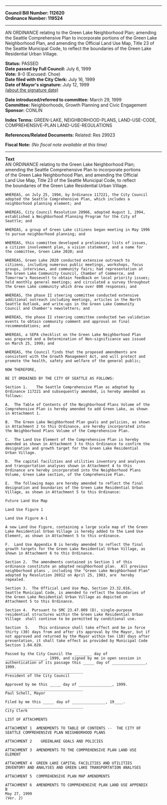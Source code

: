 * * * * *  
  
**Council Bill Number: [](#h0)[](#h2)112620**   
**Ordinance Number: 119524**  
  
* * * * *  
  
AN ORDINANCE relating to the Green Lake Neighborhood Plan; amending the Seattle Comprehensive Plan to incorporate portions of the Green Lake Neighborhood Plan, and amending the Official Land Use Map, Title 23 of the Seattle Municipal Code, to reflect the boundaries of the Green Lake Residential Urban Village.  
  
**Status:** PASSED   
**Date passed by Full Council:** July 6, 1999   
**Vote:** 8-0 (Excused: Choe)   
**Date filed with the City Clerk:** July 16, 1999   
**Date of Mayor's signature:** July 12, 1999   
[(about the signature date)](/~public/approvaldate.htm)   
  
  
**Date introduced/referred to committee:** March 29, 1999   
**Committee:** Neighborhoods, Growth Planning and Civic Engagement   
**Sponsor:** CONLIN   
  
**Index Terms:** GREEN-LAKE, NEIGHBORHOOD-PLANS, LAND-USE-CODE, COMPREHENSIVE-PLAN LAND-USE-REGULATIONS  
  
**References/Related Documents:** Related: Res 29923  
  
**Fiscal Note:** *(No fiscal note available at this time)*  
  
* * * * *  
  
**Text**  
    AN ORDINANCE relating to the Green Lake Neighborhood Plan;  
    amending the Seattle Comprehensive Plan to incorporate portions  
    of the Green Lake Neighborhood Plan, and amending the Official  
    Land Use Map, Title 23 of the Seattle Municipal Code, to reflect  
    the boundaries of the Green Lake Residential Urban Village.  
  
    WHEREAS, on July 25, 1994, by Ordinance 117221, the City Council  
    adopted the Seattle Comprehensive Plan, which includes a  
    neighborhood planning element; and  
  
    WHEREAS, City Council Resolution 28966, adopted August 1, 1994,  
    established a Neighborhood Planning Program for the City of  
    Seattle; and  
  
    WHEREAS, a group of Green Lake citizens began meeting in May 1996  
    to pursue neighborhood planning; and  
  
    WHEREAS, this committee developed a preliminary lists of issues,  
    a citizen involvement plan, a vision statement, and a name for  
    the committee, Green Lake 2020; and  
  
    WHEREAS, Green Lake 2020 conducted extensive outreach to  
    citizens, including numerous public meetings, workshops, focus  
    groups, interviews, and community fairs; had representation at  
    the Green Lake Community Council, Chamber of Commerce, and  
    Tomorrow's Roosevelt to obtain feedback on local priority issues;  
    held monthly general meetings; and circulated a survey throughout  
    the Green Lake community which drew over 800 responses; and  
  
    WHEREAS, the phase II steering committee conducted extensive  
    additional outreach including meetings, articles in the North  
    Seattle Outlook, and write-ups in the Green Lake Community  
    Council and Chamber's newsletters; and  
  
    WHEREAS, the phase II steering committee conducted two validation  
    events to obtain community comment and approval on final  
    recommendations; and  
  
    WHEREAS, a SEPA checklist on the Green Lake Neighborhood Plan  
    was prepared and a Determination of Non-significance was issued  
    on March 25, 1999; and  
  
    WHEREAS, the Council finds that the proposed amendments are  
    consistent with the Growth Management Act, and will protect and  
    promote the health, safety and welfare of the general public;  
  
    NOW THEREFORE,  
  
    BE IT ORDAINED BY THE CITY OF SEATTLE AS FOLLOWS:  
  
    Section 1.    The Seattle Comprehensive Plan as adopted by  
    Ordinance 117221 and subsequently amended, is hereby amended as  
    follows:  
  
    A.  The Table of Contents of the Neighborhood Plans Volume of the  
    Comprehensive Plan is hereby amended to add Green Lake, as shown  
    in Attachment 1.  
  
    B.  The Green Lake Neighborhood Plan goals and policies, as shown  
    in Attachment 2 to this Ordinance, are hereby incorporated into  
    the Neighborhood Plans Volume of the Comprehensive Plan.  
  
    C.  The Land Use Element of the Comprehensive Plan is hereby  
    amended as shown in Attachment 3 to this Ordinance to confirm the  
    designation and growth target for the Green Lake Residential  
    Urban Village.  
  
    D.  The capital facilities and utilities inventory and analyses  
    and transportation analyses shown in Attachment 4 to this  
    Ordinance are hereby incorporated into the Neighborhood Plans  
    Volume, Green Lake section, of the Comprehensive Plan.  
  
    E.  The following maps are hereby amended to reflect the final  
    designation and boundaries of the Green Lake Residential Urban  
    Village, as shown in Attachment 5 to this Ordinance:  
  
    Future Land Use Map  
  
    Land Use Figure 1  
  
    Land Use Figure A-1  
  
    A new Land Use Figure, containing a large scale map of the Green  
    Lake Residential Urban Village is hereby added to the Land Use  
    Element, as shown in Attachment 5 to this ordinance.  
  
    F.  Land Use Appendix B is hereby amended to reflect the final  
    growth targets for the Green Lake Residential Urban Village, as  
    shown in Attachment 6 to this Ordinance.  
  
    Section 2.  The amendments contained in Section 1 of this  
    ordinance constitute an adopted neighborhood plan.  All previous  
    neighborhood plans , including the "Green Lake Neighborhood Plan"  
    adopted by Resolution 26912 on April 25, 1983, are  hereby  
    repealed.  
  
    Section 3.  The Official Land Use Map, Section 23.32.016,  
    Seattle Municipal Code, is amended to reflect the boundaries of  
    the Green Lake Residential Urban Village as depicted on  
    Attachment 5 to this Ordinance.  
  
    Section 4.  Pursuant to SMC 23.47.009 (D), single-purpose  
    residential structures within the Green Lake Residential Urban  
    Village  shall continue to be permitted by conditional use.  
  
    Section  5.    This ordinance shall take effect and be in force  
    thirty (30) days from and after its approval by the Mayor, but if  
    not approved and returned by the Mayor within ten (10) days after  
    presentation, it shall take effect as provided by Municipal Code  
    Section 1.04.020.  
  
    Passed by the City Council the ________ day of  
    __________________, 1999, and signed by me in open session in  
    authentication of its passage this _____ day of _______________,  
    1999.  
    ___________________________________  
    President of the City Council  
  
    Approved by me this _____ day of _______________, 1999.  
    ___________________________________  
    Paul Schell, Mayor  
  
    Filed by me this _____ day of _______________, 19____.  
    ___________________________________  
    City Clerk  
  
    LIST OF ATTACHMENTS  
  
    ATTACHMENT 1  AMENDMENTS TO TABLE OF CONTENTS --  THE CITY OF  
    SEATTLE COMPREHENSIVE PLAN NEIGHBORHOOD PLANS  
  
    ATTACHMENT 2    GREENLAKE GOALS AND POLICIES  
  
    ATTACHMENT 3  AMENDMENTS TO THE COMPREHENSIVE PLAN LAND USE  
    ELEMENT  
  
    ATTACHMENT 4  GREEN LAKE CAPITAL FACILITIES AND UTILITIES  
    INVENTORY AND ANALYSES AND GREEN LAKE TRANSPORTATION ANALYSES  
  
    ATTACHMENT 5  COMPREHENSIVE PLAN MAP AMENDMENTS  
  
    ATTACHMENT 6  AMENDMENTS TO COMPREHENSIVE PLAN LAND USE APPENDIX  
    B  
    May 27, 1999  
    (Ver. 2)  
